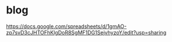 # blog
https://docs.google.com/spreadsheets/d/1gmAO-zp7svD3cJHTOFhKlgDoR8SgMF1DG1SejvhyzoY/edit?usp=sharing
